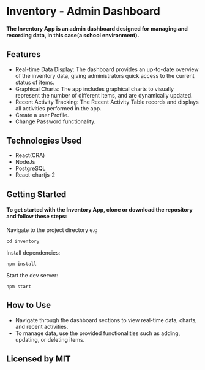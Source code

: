 # Inventory - Admin Dashboard

#### The Inventory App is an admin dashboard designed for managing and recording data, in this case(a school environment).

## Features

* Real-time Data Display: The dashboard provides an up-to-date overview of the inventory data, giving administrators quick access to the current status of items.
* Graphical Charts: The app includes graphical charts to visually represent the number of different items, and are dynamically updated.
* Recent Activity Tracking: The Recent Activity Table records and displays all activities performed in the app.
* Create a user Profile.
* Change Password functionality.

## Technologies Used
* React(CRA)
* NodeJs
* PostgreSQL
* React-chartjs-2

## Getting Started

#### To get started with the Inventory App, clone or download the repository and follow these steps:
Navigate to the project directory e.g
```
cd inventory
```
Install dependencies:
```
npm install
```
Start the dev server:
```
npm start
```

## How to Use

* Navigate through the dashboard sections to view real-time data, charts, and recent activities.
* To manage data, use the provided functionalities such as adding, updating, or deleting items.

## Licensed by MIT
